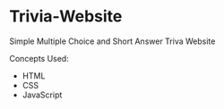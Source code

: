 # Trivia-Website
Simple Multiple Choice and Short Answer Triva Website

Concepts Used:
- HTML
- CSS 
- JavaScript
